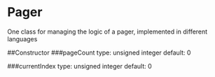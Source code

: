 Pager
=====

One class for managing the logic of a pager, implemented in different languages

##Constructor
###pageCount
type: unsigned integer
default: 0

###currentIndex
type: unsigned integer
default: 0
